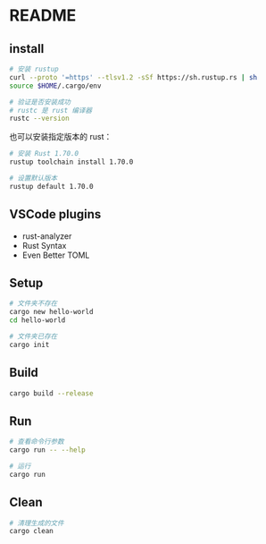 # README

## install

```bash
# 安装 rustup
curl --proto '=https' --tlsv1.2 -sSf https://sh.rustup.rs | sh
source $HOME/.cargo/env

# 验证是否安装成功
# rustc 是 rust 编译器
rustc --version
```

也可以安装指定版本的 rust：

```bash
# 安装 Rust 1.70.0
rustup toolchain install 1.70.0

# 设置默认版本
rustup default 1.70.0
```

## VSCode plugins

* rust-analyzer
* Rust Syntax
* Even Better TOML

## Setup

```bash
# 文件夹不存在
cargo new hello-world
cd hello-world

# 文件夹已存在
cargo init
```

## Build

```bash
cargo build --release
```

## Run

```bash
# 查看命令行参数
cargo run -- --help

# 运行
cargo run
```

## Clean

```bash
# 清理生成的文件
cargo clean
```
